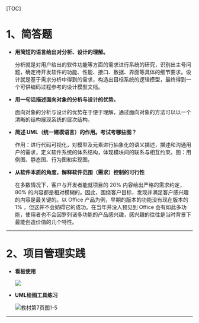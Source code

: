 [TOC]

# 1、简答题

* **用简短的语言给出对分析、设计的理解。**

  分析就是对用户给出的软件功能等方面的需求进行系统的研究，识别出主号问题，确定待开发软件的功能、性能、接口、数据、界面等具体的细节要求。设计就是基于需求分析中得到的需求，构造出目标系统的逻辑模型，最终得到一个可供编码过程参考的设计模型文档。

* **用一句话描述面向对象的分析与设计的优势。**

  面向对象的分析与设计的优势在于便于理解，通过面向对象的方法可以以一个清晰的结构展现系统的层次结构。

* **简述 UML（统一建模语言）的作用。考试考哪些图？**

  作用：进行代码可视化，对模型及元素进行抽象化的语义描述，描述和沟通用户的需求，定义软件系统的体系结构，体现模块间的联系与相互约束。图：用例图、静态图、行为图和实现图。

* **从软件本质的角度，解释软件范围（需求）控制的可行性**

  在多数情况下，客户与开发者能就项目的 20% 内容给出严格的需求约定，80% 的内容都是相对模糊的。因此，围绕客户目标，发现并满足客户感兴趣的内容是最关键的。以 Office 产品为例，早期的版本的功能没有现在版本的 1% ，但这并不会妨碍它的成功。在当年并没人预见到 Office 会有如此多功能，使用者也不会因罗列诸多功能的产品感兴趣，感兴趣的往往是当时背景下最能创造价值的几个特性。

---

# 2、项目管理实践

* **看板使用**

  ![](F:\课件\系统分析与设计\hw2\捕获.PNG)

* **UML绘图工具练习**

  ![教材第7页图1-5](F:\课件\系统分析与设计\hw2\uml.png)

---

